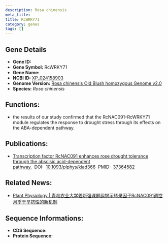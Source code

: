 ```yaml
---
description: Rosa chinensis
meta_title:
title: RcWRKY71
category: genes
tags: []
---
```


## Gene Details
- **Gene ID:**	[](https://www.maizegdb.org/gene_center/gene/)
- **Gene Symbol:** RcWRKY71
- **Gene Name:** 
- **NCBI ID:** [XP_024158903](https://www.ncbi.nlm.nih.gov/gene/?term=XP_024158903)
- **Genome Version:** [Rosa chinensis Old Blush homozygous Genome v2.0]()
- **Species:** *Rosa chinensis*

## Functions:
   -  the results of our study confirmed that the RcNAC091–RcWRKY71 module regulates the response to drought stress through its effects on the ABA-dependent pathway.

## Publications:
   - [Transcription factor RcNAC091 enhances rose drought tolerance through the abscisic acid-dependent pathway.]( https://academic.oup.com/plphys/article/193/2/1695/7207985?login=true)&nbsp;&nbsp;DOI:&nbsp;&nbsp;[10.1093/plphys/kiad366](https://academic.oup.com/plphys/article/193/2/1695/7207985?login=true)&nbsp;&nbsp;PMID:&nbsp;&nbsp;[37364582](https://pubmed.ncbi.nlm.nih.gov/37364582/)

## Related News:
   - [Plant Physiology | 青岛农业大学姜新强课题组揭示转录因子RcNAC091调控月季干旱抗性的新机制](https://mp.weixin.qq.com/s/VVNTk3RJztjzcvQvHtOpkw)

## Sequence Informations:
- **CDS Sequence:**
- **Protein Sequence:**
